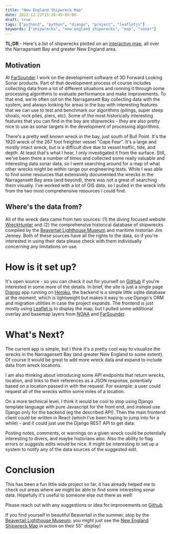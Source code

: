```yaml
---
title: "New England Shipwreck Map"
date: 2022-12-22T15:28:45-05:00
draft: true
tags: ["python3", "python", "django", "project", "leafletjs"]
keywords: ["shipwrecks", "new england shipwrecks", "map", "sonar"]
---
```

**TL;DR** - Here's a list of shipwrecks plotted on an [interactive map](https://www.neshipwrecksmap.com), all over the Narragansett Bay and greater New England area.

## Motivation
At [FarSounder](https://www.farsounder.com) I work on the development software of 3D Forward Looking Sonar products. Part of that development process of course includes collecting data from a lot of different situations and running it through some processing algorithms to evaluate performance and make improvements. To that end, we're often out on the Narragansett Bay collecting data with the system, and always looking for areas in the bay with interesting features that we can use to test and benchmark our algorithms (pilings, super steep shoals, rock piles, piers, etc).
Some of the most historically interesting features that you can find in the bay are shipwrecks - they are also pretty nice to use as sonar targets in the development of processing algorithms.

There's a pretty well known wreck in the bay, just south of Bull Point. It's the 1920 wreck of the 267 foot freighter vessel "Cape Fear". It's a large and mostly intact wreck, but is a difficult dive due to vessel traffic, tide, and depth. At least that's what I hear, I only investigated it from the surface. Still, we've been there a number of times and collected some really valuable and interesting data sonar data, so I went searching around for a map of what other wrecks might be within range our engineering tests. While I was able to find some resources that extensively documented the wrecks in the Narragansett Bay area (and beyond), there was not a great of searching them visually. I've worked with a lot of GIS data, so I pulled in the wreck info from the two most comprehensive resources I could find.

## Where's the data from?
All of the wreck data came from two sources: (1) the diving focused website [WreckHunter](www.wreckhunter.net) and (2) the comprehensive historical database of shipwrecks compiled by the [Beavertail Lighthouse Museum](https://www.beavertaillight.org/) and maritime historian Jim Jenney. Both of these sources have all the rights to the data, so if you're interested in using their data please check with them individually concerning any limitations on use.

# How is it set up?
It's open source - so you can check it out for yourself on [GitHub](https://github.com/heathhenley/Shipwrecks) if you're interested in some more of the details. In brief, the site is just a single page [Django](https://www.djangoproject.com/) app running on [Heroku](https://www.heroku.com/), the backend is a simple little sqlite database at the moment, which is lightweight but makes it easy to use Django's ORM and migration utilities in case the project expands. The frontend is just mostly using [Leaflet.js](https://leafletjs.com/) to display the map, but I pulled some additional overlay and basemap layers from [NOAA](https://www.ncei.noaa.gov/maps/bathymetry/) and [FarSounder](https://www.farsounder.com/blog/expedition-sourced-data-collection-program-progress-update).

# What's Next?
The current app is simple, but I think it's a pretty cool way to visualize the wrecks in the Narragansett Bay (and greater New England to some extent). Of course it would be great to add more wreck data and expand to include data from wreck locations.

I am also thinking about introducing some API endpoints that return wrecks, location, and links to their references as a JSON response, potentially based on a location passed in with the request. For example: a user could request all of the wrecks within some miles of a location.

On a more technical level, I think it would be cool to stop using Django template language with pure Javascript for the front end, and instead use Django only for the backend (eg the described API). Then the main frontend client could be written in React (which I've been hoping to jump into for a while) - and it could just use the Django REST API to get data.

Posting notes, comments, or warnings on a given wreck could be potentially interesting to divers, and maybe historians also. Also the ability to flag errors or suggests edits would be nice. It might be interesting to set up a system to notify any of the data sources of the suggested edit.

# Conclusion
This has been a fun little side project so far, it has already helped me to check out areas where we might be able to find some interesting sonar data. Hopefully it's useful to someone else out there as well!

Please reach out with any suggestions or idea for improvements on [Github](https://github.com/heathhenley/Shipwrecks).

If you find yourself in beautiful Beavertail in the summer, stop by the [Beavertail Lighthouse Museum](https://beavertaillight.org/); you might just see the [New England Shipwreck Map](https://www.neshipwrecksmap.com) in action on their 55" display!